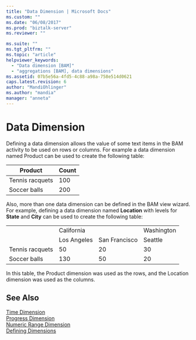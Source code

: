 ```yaml
---
title: "Data Dimension | Microsoft Docs"
ms.custom: ""
ms.date: "06/08/2017"
ms.prod: "biztalk-server"
ms.reviewer: ""

ms.suite: ""
ms.tgt_pltfrm: ""
ms.topic: "article"
helpviewer_keywords: 
  - "Data dimension [BAM]"
  - "aggregations [BAM], data dimensions"
ms.assetid: 07b5e56a-4fd5-4c88-a98a-758e514d0621
caps.latest.revision: 6
author: "MandiOhlinger"
ms.author: "mandia"
manager: "anneta"
---
```

# Data Dimension
Defining a data dimension allows the value of some text items in the BAM activity to be used on rows or columns. For example a data dimension named Product can be used to create the following table:  
  
|Product|Count|  
|-------------|-----------|  
|Tennis racquets|100|  
|Soccer balls|200|  
  
 Also, more than one data dimension can be defined in the BAM view wizard. For example, defining a data dimension named **Location** with levels for **State** and **City** can be used to create the following table:  
  
|||||  
|-|-|-|-|  
||California||Washington|  
||Los Angeles|San Francisco|Seattle|  
|Tennis racquets|50|20|30|  
|Soccer balls|130|50|20|  
  
 In this table, the Product dimension was used as the rows, and the Location dimension was used as the columns.  
  
## See Also  
 [Time Dimension](../core/time-dimension.md)   
 [Progress Dimension](../core/progress-dimension.md)   
 [Numeric Range Dimension](../core/numeric-range-dimension.md)   
 [Defining Dimensions](../core/defining-dimensions.md)